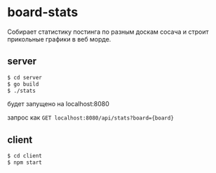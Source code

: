 # board-stats
Собирает статистику постинга по разным доскам сосача и строит прикольные графики в веб морде.

## server

```bash
$ cd server 
$ go build
$ ./stats
```

будет запущено на localhost:8080

запрос как `GET localhost:8080/api/stats?board={board}`

## client

```bash
$ cd client
$ npm start
```

